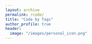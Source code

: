 ```yaml
---
layout: archive
permalink: /code/
title: "Code by Tags"
author_profile: true
header:
  image: "/images/personal_icon.png"
---
```

